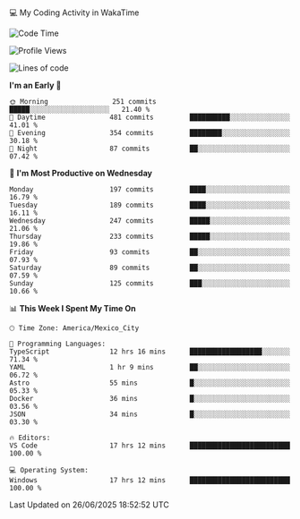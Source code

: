 💻 My Coding Activity in WakaTime
<!--START_SECTION:waka-->
![Code Time](http://img.shields.io/badge/Code%20Time-526%20hrs%2029%20mins-blue)

![Profile Views](http://img.shields.io/badge/Profile%20Views-0-blue)

![Lines of code](https://img.shields.io/badge/From%20Hello%20World%20I%27ve%20Written-2.2%20million%20lines%20of%20code-blue)

**I'm an Early 🐤** 

```text
🌞 Morning                251 commits         █████░░░░░░░░░░░░░░░░░░░░   21.40 % 
🌆 Daytime                481 commits         ██████████░░░░░░░░░░░░░░░   41.01 % 
🌃 Evening                354 commits         ████████░░░░░░░░░░░░░░░░░   30.18 % 
🌙 Night                  87 commits          ██░░░░░░░░░░░░░░░░░░░░░░░   07.42 % 
```
📅 **I'm Most Productive on Wednesday** 

```text
Monday                   197 commits         ████░░░░░░░░░░░░░░░░░░░░░   16.79 % 
Tuesday                  189 commits         ████░░░░░░░░░░░░░░░░░░░░░   16.11 % 
Wednesday                247 commits         █████░░░░░░░░░░░░░░░░░░░░   21.06 % 
Thursday                 233 commits         █████░░░░░░░░░░░░░░░░░░░░   19.86 % 
Friday                   93 commits          ██░░░░░░░░░░░░░░░░░░░░░░░   07.93 % 
Saturday                 89 commits          ██░░░░░░░░░░░░░░░░░░░░░░░   07.59 % 
Sunday                   125 commits         ███░░░░░░░░░░░░░░░░░░░░░░   10.66 % 
```


📊 **This Week I Spent My Time On** 

```text
🕑︎ Time Zone: America/Mexico_City

💬 Programming Languages: 
TypeScript               12 hrs 16 mins      ██████████████████░░░░░░░   71.34 % 
YAML                     1 hr 9 mins         ██░░░░░░░░░░░░░░░░░░░░░░░   06.72 % 
Astro                    55 mins             █░░░░░░░░░░░░░░░░░░░░░░░░   05.33 % 
Docker                   36 mins             █░░░░░░░░░░░░░░░░░░░░░░░░   03.56 % 
JSON                     34 mins             █░░░░░░░░░░░░░░░░░░░░░░░░   03.30 % 

🔥 Editors: 
VS Code                  17 hrs 12 mins      █████████████████████████   100.00 % 

💻 Operating System: 
Windows                  17 hrs 12 mins      █████████████████████████   100.00 % 
```


 Last Updated on 26/06/2025 18:52:52 UTC
<!--END_SECTION:waka-->
